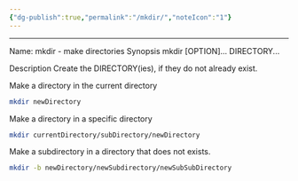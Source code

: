 ```yaml
---
{"dg-publish":true,"permalink":"/mkdir/","noteIcon":"1"}
---
```


---
Name: mkdir - make directories
Synopsis
mkdir [OPTION]... DIRECTORY...

Description
Create the DIRECTORY(ies), if they do not already exist.

Make a directory in the current directory
```bash
mkdir newDirectory
```

Make a directory in a specific directory
```bash
mkdir currentDirectory/subDirectory/newDirectory
```

Make a subdirectory in a directory that does not exists.
```bash
mkdir -b newDirectory/newSubdirectory/newSubSubDirectory
```